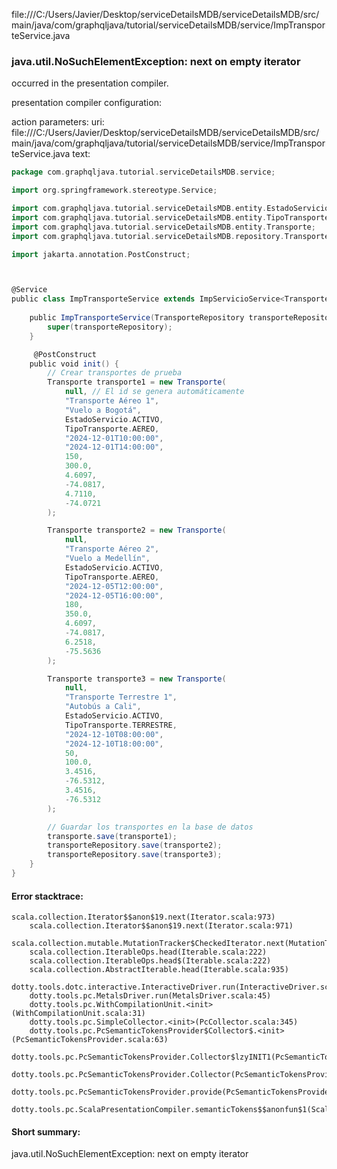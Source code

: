 file:///C:/Users/Javier/Desktop/serviceDetailsMDB/serviceDetailsMDB/src/main/java/com/graphqljava/tutorial/serviceDetailsMDB/service/ImpTransporteService.java
### java.util.NoSuchElementException: next on empty iterator

occurred in the presentation compiler.

presentation compiler configuration:


action parameters:
uri: file:///C:/Users/Javier/Desktop/serviceDetailsMDB/serviceDetailsMDB/src/main/java/com/graphqljava/tutorial/serviceDetailsMDB/service/ImpTransporteService.java
text:
```scala
package com.graphqljava.tutorial.serviceDetailsMDB.service;

import org.springframework.stereotype.Service;

import com.graphqljava.tutorial.serviceDetailsMDB.entity.EstadoServicio;
import com.graphqljava.tutorial.serviceDetailsMDB.entity.TipoTransporte;
import com.graphqljava.tutorial.serviceDetailsMDB.entity.Transporte;
import com.graphqljava.tutorial.serviceDetailsMDB.repository.TransporteRepository;

import jakarta.annotation.PostConstruct;



@Service
public class ImpTransporteService extends ImpServicioService<Transporte> implements ITransporteService{
    
    public ImpTransporteService(TransporteRepository transporteRepository) {
        super(transporteRepository);
    }

     @PostConstruct
    public void init() {
        // Crear transportes de prueba
        Transporte transporte1 = new Transporte(
            null, // El id se genera automáticamente
            "Transporte Aéreo 1", 
            "Vuelo a Bogotá",
            EstadoServicio.ACTIVO,
            TipoTransporte.AEREO,
            "2024-12-01T10:00:00",
            "2024-12-01T14:00:00",
            150, 
            300.0,
            4.6097, 
            -74.0817,
            4.7110, 
            -74.0721
        );

        Transporte transporte2 = new Transporte(
            null,
            "Transporte Aéreo 2", 
            "Vuelo a Medellín",
            EstadoServicio.ACTIVO,
            TipoTransporte.AEREO,
            "2024-12-05T12:00:00",
            "2024-12-05T16:00:00",
            180, 
            350.0,
            4.6097, 
            -74.0817,
            6.2518, 
            -75.5636
        );

        Transporte transporte3 = new Transporte(
            null,
            "Transporte Terrestre 1", 
            "Autobús a Cali",
            EstadoServicio.ACTIVO,
            TipoTransporte.TERRESTRE,
            "2024-12-10T08:00:00",
            "2024-12-10T18:00:00",
            50, 
            100.0,
            3.4516, 
            -76.5312,
            3.4516, 
            -76.5312
        );

        // Guardar los transportes en la base de datos
        transporte.save(transporte1);
        transporteRepository.save(transporte2);
        transporteRepository.save(transporte3);
    }
}
```



#### Error stacktrace:

```
scala.collection.Iterator$$anon$19.next(Iterator.scala:973)
	scala.collection.Iterator$$anon$19.next(Iterator.scala:971)
	scala.collection.mutable.MutationTracker$CheckedIterator.next(MutationTracker.scala:76)
	scala.collection.IterableOps.head(Iterable.scala:222)
	scala.collection.IterableOps.head$(Iterable.scala:222)
	scala.collection.AbstractIterable.head(Iterable.scala:935)
	dotty.tools.dotc.interactive.InteractiveDriver.run(InteractiveDriver.scala:164)
	dotty.tools.pc.MetalsDriver.run(MetalsDriver.scala:45)
	dotty.tools.pc.WithCompilationUnit.<init>(WithCompilationUnit.scala:31)
	dotty.tools.pc.SimpleCollector.<init>(PcCollector.scala:345)
	dotty.tools.pc.PcSemanticTokensProvider$Collector$.<init>(PcSemanticTokensProvider.scala:63)
	dotty.tools.pc.PcSemanticTokensProvider.Collector$lzyINIT1(PcSemanticTokensProvider.scala:63)
	dotty.tools.pc.PcSemanticTokensProvider.Collector(PcSemanticTokensProvider.scala:63)
	dotty.tools.pc.PcSemanticTokensProvider.provide(PcSemanticTokensProvider.scala:88)
	dotty.tools.pc.ScalaPresentationCompiler.semanticTokens$$anonfun$1(ScalaPresentationCompiler.scala:109)
```
#### Short summary: 

java.util.NoSuchElementException: next on empty iterator